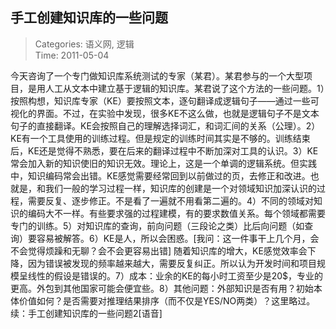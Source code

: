 手工创建知识库的一些问题
---
    
> Categories: 语义网, 逻辑  
> Time: 2011-05-04
    
今天咨询了一个专门做知识库系统测试的专家（某君）。某君参与的一个大型项目，是用人工从文本中建立基于逻辑的知识库。某君说了这个方法的一些问题。1）按照构想，知识库专家（KE）要按照文本，逐句翻译成逻辑句子——通过一些可视化的界面。不过，在实验中发现，很多KE不这么做，也就是逻辑句子不是文本句子的直接翻译。KE会按照自己的理解选择词汇，和词汇间的关系（公理）。2）KE有一个工具使用的训练过程。但是规定的训练时间其实是不够的。训练结束后，KE还是觉得不熟悉，要在后来的翻译过程中不断加深对工具的认识。3）KE常会加入新的知识使旧的知识无效。理论上，这是一个单调的逻辑系统。但实践中，知识编码常会出错。KE感觉需要经常回到以前做过的页，去修正和改进。也就是，和我们一般的学习过程一样，知识库的创建是一个对领域知识加深认识的过程，需要反复、逐步修正。不是看了一遍就不用看第二遍的。4）不同的领域对知识的编码大不一样。有些要求强的过程建模，有的要求数值关系。每个领域都需要专门的训练。5）对知识库的查询，前向问题（三段论之类）比后向问题（如查询）要容易被解答。6）KE是人，所以会困惑。[我问：这一件事干上几个月，会不会觉得烦躁和无聊？会不会更容易出错] 随着知识库的增大，KE感觉效率会下降，因为错误被发现的频率越来越大，需要反复纠正。所以认为开发时间和项目规模呈线性的假设是错误的。7）成本：业余的KE的每小时工资至少是20$，专业的更高。外包到其他国家可能会便宜些。8）其他问题：外部知识是否有用？初始本体价值如何？是否需要对推理结果排序（而不仅是YES/NO两类）？这里略过。续：手工创建知识库的一些问题2[语音]     
    